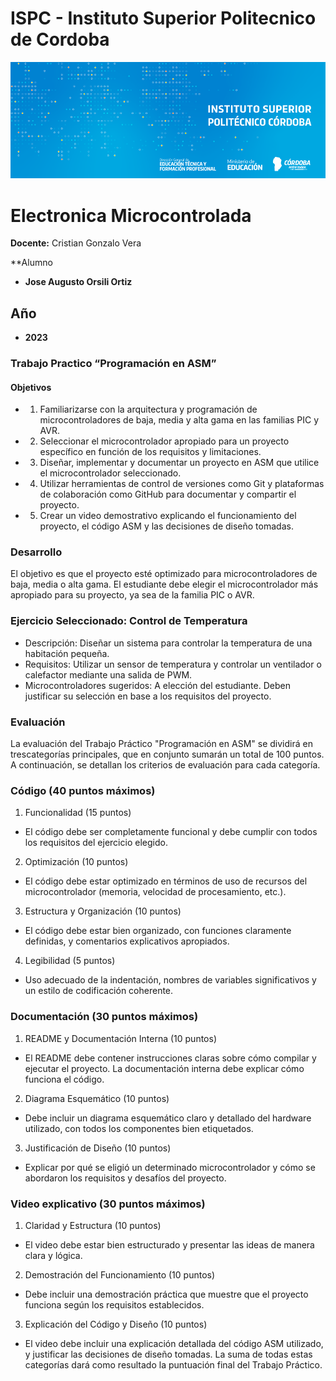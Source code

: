# ISPC - Instituto Superior Politecnico de Cordoba  

[![Instituto](/assets/BannerElect.png)](/assets/BannerElect.png)
  
# Electronica Microcontrolada

**Docente:** Cristian Gonzalo Vera
  
**Alumno

- **Jose Augusto Orsili Ortiz**  

## Año
- **2023**

### Trabajo Practico “Programación en ASM”
#### Objetivos
- 1. Familiarizarse con la arquitectura y programación de microcontroladores de baja, media y alta gama en las familias PIC y AVR.
- 2. Seleccionar el microcontrolador apropiado para un proyecto específico en función de los requisitos y limitaciones.
- 3. Diseñar, implementar y documentar un proyecto en ASM que utilice el microcontrolador seleccionado.
- 4. Utilizar herramientas de control de versiones como Git y plataformas de colaboración como GitHub para documentar y compartir el proyecto.
- 5. Crear un video demostrativo explicando el funcionamiento del proyecto, el código ASM y las decisiones de diseño tomadas.

### Desarrollo
El objetivo es que el proyecto esté optimizado para microcontroladores de baja, media o alta gama. El estudiante debe elegir el microcontrolador más apropiado para su proyecto, ya sea de la familia PIC o AVR.

### Ejercicio Seleccionado: Control de Temperatura
- Descripción: Diseñar un sistema para controlar la temperatura de una habitación pequeña.
- Requisitos: Utilizar un sensor de temperatura y controlar un ventilador o calefactor mediante una salida de PWM.
- Microcontroladores sugeridos: A elección del estudiante. Deben justificar su selección en base a los requisitos del proyecto.

### Evaluación
La evaluación del Trabajo Práctico "Programación en ASM" se dividirá en trescategorías principales, que en conjunto sumarán un total de 100 puntos. A
continuación, se detallan los criterios de evaluación para cada categoría.
### Código (40 puntos máximos)
  1. Funcionalidad (15 puntos)
  - El código debe ser completamente funcional y debe cumplir con todos los requisitos del ejercicio elegido.
  2. Optimización (10 puntos)
  - El código debe estar optimizado en términos de uso de recursos del microcontrolador (memoria, velocidad de procesamiento, etc.).
  3. Estructura y Organización (10 puntos)
  - El código debe estar bien organizado, con funciones claramente definidas, y comentarios explicativos apropiados.
  4. Legibilidad (5 puntos)
  - Uso adecuado de la indentación, nombres de variables significativos y un estilo de codificación coherente.
###  Documentación (30 puntos máximos)
  1. README y Documentación Interna (10 puntos)
  - El README debe contener instrucciones claras sobre cómo compilar y ejecutar el proyecto. La documentación interna debe explicar cómo funciona el código.
  2. Diagrama Esquemático (10 puntos)
  - Debe incluir un diagrama esquemático claro y detallado del hardware utilizado, con todos los componentes bien etiquetados.
  3. Justificación de Diseño (10 puntos)
  - Explicar por qué se eligió un determinado microcontrolador y cómo se abordaron los requisitos y desafíos del proyecto.
### Video explicativo (30 puntos máximos)
  1. Claridad y Estructura (10 puntos)  
  - El video debe estar bien estructurado y presentar las ideas de manera clara y lógica.
  2. Demostración del Funcionamiento (10 puntos)
  - Debe incluir una demostración práctica que muestre que el proyecto funciona según los requisitos establecidos.
  3. Explicación del Código y Diseño (10 puntos)
  - El video debe incluir una explicación detallada del código ASM utilizado, y justificar las decisiones de diseño tomadas.
La suma de todas estas categorías dará como resultado la puntuación final del Trabajo Práctico.
